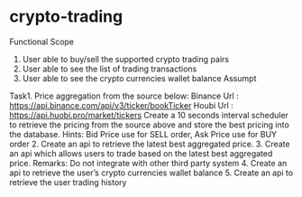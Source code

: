 # crypto-trading

Functional Scope 
1. User able to buy/sell the supported crypto trading pairs
2. User able to see the list of trading transactions 
3. User able to see the crypto currencies wallet balance Assumpt

Task1. Price aggregation from the source below:
Binance Url : https://api.binance.com/api/v3/ticker/bookTicker 
Houbi Url : https://api.huobi.pro/market/tickers 
Create a 10 seconds interval scheduler to retrieve the pricing from the source above and store the best pricing into the database.
Hints: Bid Price use for SELL order,
Ask Price use for BUY order
2. Create an api to retrieve the latest best aggregated price. 
3. Create an api which allows users to trade based on the latest best aggregated price.
Remarks: Do not integrate with other third party system 
4. Create an api to retrieve the user’s crypto currencies wallet balance 
5. Create an api to retrieve the user trading history
